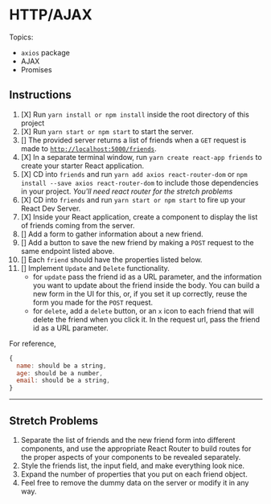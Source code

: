 # HTTP/AJAX

Topics:

* `axios` package
* AJAX
* Promises

## Instructions

1.  [X] Run `yarn install or npm install` inside the root directory of this project
1.  [X] Run `yarn start or npm start` to start the server.
1.  [] The provided server returns a list of friends when a `GET` request is made to [`http://localhost:5000/friends`](http://localhost:5000/friends).
1.  [X] In a separate terminal window, run `yarn create react-app friends` to create your starter React application.
1.  [X] CD into `friends` and run `yarn add axios react-router-dom` or `npm install --save axios react-router-dom` to include those dependencies in your project. _You'll need react router for the stretch problems_
1.  [X] CD into `friends` and run `yarn start or npm start` to fire up your React Dev Server.
1.  [X] Inside your React application, create a component to display the list of friends coming from the server.
1.  [] Add a form to gather information about a new friend.
1.  [] Add a button to save the new friend by making a `POST` request to the same endpoint listed above.
1.  [] Each `friend` should have the properties listed below.
1.  [] Implement `Update` and `Delete` functionality.
    * for `update` pass the friend id as a URL parameter, and the information you want to update about the friend inside the body. You can build a new form in the UI for this, or, if you set it up correctly, reuse the form you made for the `POST` request.
    * for `delete`, add a `delete` button, or an `x` icon to each friend that will delete the friend when you click it. In the request url, pass the friend id as a URL parameter.

For reference, 
```js
{
  name: should be a string,
  age: should be a number,
  email: should be a string,
}
```

---

## Stretch Problems

1.  Separate the list of friends and the new friend form into different components, and use the appropriate React Router to build routes for the proper aspects of your components to be revealed separately.
1.  Style the friends list, the input field, and make everything look nice.
1.  Expand the number of properties that you put on each friend object.
1.  Feel free to remove the dummy data on the server or modify it in any way.

